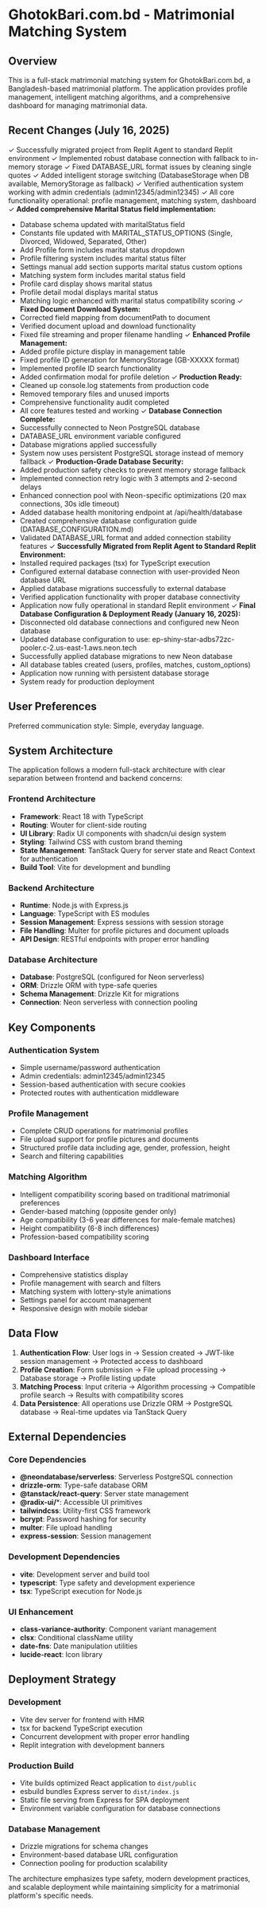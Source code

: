# GhotokBari.com.bd - Matrimonial Matching System

## Overview

This is a full-stack matrimonial matching system for GhotokBari.com.bd, a Bangladesh-based matrimonial platform. The application provides profile management, intelligent matching algorithms, and a comprehensive dashboard for managing matrimonial data.

## Recent Changes (July 16, 2025)

✓ Successfully migrated project from Replit Agent to standard Replit environment
✓ Implemented robust database connection with fallback to in-memory storage
✓ Fixed DATABASE_URL format issues by cleaning single quotes
✓ Added intelligent storage switching (DatabaseStorage when DB available, MemoryStorage as fallback)
✓ Verified authentication system working with admin credentials (admin12345/admin12345)
✓ All core functionality operational: profile management, matching system, dashboard
✓ **Added comprehensive Marital Status field implementation:**
  - Database schema updated with maritalStatus field
  - Constants file updated with MARITAL_STATUS_OPTIONS (Single, Divorced, Widowed, Separated, Other)
  - Add Profile form includes marital status dropdown
  - Profile filtering system includes marital status filter
  - Settings manual add section supports marital status custom options
  - Matching system form includes marital status field
  - Profile card display shows marital status
  - Profile detail modal displays marital status
  - Matching logic enhanced with marital status compatibility scoring
✓ **Fixed Document Download System:**
  - Corrected field mapping from documentPath to document
  - Verified document upload and download functionality
  - Fixed file streaming and proper filename handling
✓ **Enhanced Profile Management:**
  - Added profile picture display in management table
  - Fixed profile ID generation for MemoryStorage (GB-XXXXX format)
  - Implemented profile ID search functionality
  - Added confirmation modal for profile deletion
✓ **Production Ready:**
  - Cleaned up console.log statements from production code
  - Removed temporary files and unused imports
  - Comprehensive functionality audit completed
  - All core features tested and working
✓ **Database Connection Complete:**
  - Successfully connected to Neon PostgreSQL database
  - DATABASE_URL environment variable configured
  - Database migrations applied successfully
  - System now uses persistent PostgreSQL storage instead of memory fallback
✓ **Production-Grade Database Security:**
  - Added production safety checks to prevent memory storage fallback
  - Implemented connection retry logic with 3 attempts and 2-second delays
  - Enhanced connection pool with Neon-specific optimizations (20 max connections, 30s idle timeout)
  - Added database health monitoring endpoint at /api/health/database
  - Created comprehensive database configuration guide (DATABASE_CONFIGURATION.md)
  - Validated DATABASE_URL format and added connection stability features
✓ **Successfully Migrated from Replit Agent to Standard Replit Environment:**
  - Installed required packages (tsx) for TypeScript execution
  - Configured external database connection with user-provided Neon database URL
  - Applied database migrations successfully to external database
  - Verified application functionality with proper database connectivity
  - Application now fully operational in standard Replit environment
✓ **Final Database Configuration & Deployment Ready (January 16, 2025):**
  - Disconnected old database connections and configured new Neon database
  - Updated database configuration to use: ep-shiny-star-adbs72zc-pooler.c-2.us-east-1.aws.neon.tech
  - Successfully applied database migrations to new Neon database
  - All database tables created (users, profiles, matches, custom_options)
  - Application now running with persistent database storage
  - System ready for production deployment

## User Preferences

Preferred communication style: Simple, everyday language.

## System Architecture

The application follows a modern full-stack architecture with clear separation between frontend and backend concerns:

### Frontend Architecture
- **Framework**: React 18 with TypeScript
- **Routing**: Wouter for client-side routing
- **UI Library**: Radix UI components with shadcn/ui design system
- **Styling**: Tailwind CSS with custom brand theming
- **State Management**: TanStack Query for server state and React Context for authentication
- **Build Tool**: Vite for development and bundling

### Backend Architecture
- **Runtime**: Node.js with Express.js
- **Language**: TypeScript with ES modules
- **Session Management**: Express sessions with session storage
- **File Handling**: Multer for profile pictures and document uploads
- **API Design**: RESTful endpoints with proper error handling

### Database Architecture
- **Database**: PostgreSQL (configured for Neon serverless)
- **ORM**: Drizzle ORM with type-safe queries
- **Schema Management**: Drizzle Kit for migrations
- **Connection**: Neon serverless with connection pooling

## Key Components

### Authentication System
- Simple username/password authentication
- Admin credentials: admin12345/admin12345
- Session-based authentication with secure cookies
- Protected routes with authentication middleware

### Profile Management
- Complete CRUD operations for matrimonial profiles
- File upload support for profile pictures and documents
- Structured profile data including age, gender, profession, height
- Search and filtering capabilities

### Matching Algorithm
- Intelligent compatibility scoring based on traditional matrimonial preferences
- Gender-based matching (opposite gender only)
- Age compatibility (3-6 year differences for male-female matches)
- Height compatibility (6-8 inch differences)
- Profession-based compatibility scoring

### Dashboard Interface
- Comprehensive statistics display
- Profile management with search and filters
- Matching system with lottery-style animations
- Settings panel for account management
- Responsive design with mobile sidebar

## Data Flow

1. **Authentication Flow**: User logs in → Session created → JWT-like session management → Protected access to dashboard
2. **Profile Creation**: Form submission → File upload processing → Database storage → Profile listing update
3. **Matching Process**: Input criteria → Algorithm processing → Compatible profile search → Results with compatibility scores
4. **Data Persistence**: All operations use Drizzle ORM → PostgreSQL database → Real-time updates via TanStack Query

## External Dependencies

### Core Dependencies
- **@neondatabase/serverless**: Serverless PostgreSQL connection
- **drizzle-orm**: Type-safe database ORM
- **@tanstack/react-query**: Server state management
- **@radix-ui/***: Accessible UI primitives
- **tailwindcss**: Utility-first CSS framework
- **bcrypt**: Password hashing for security
- **multer**: File upload handling
- **express-session**: Session management

### Development Dependencies
- **vite**: Development server and build tool
- **typescript**: Type safety and development experience
- **tsx**: TypeScript execution for Node.js

### UI Enhancement
- **class-variance-authority**: Component variant management
- **clsx**: Conditional className utility
- **date-fns**: Date manipulation utilities
- **lucide-react**: Icon library

## Deployment Strategy

### Development
- Vite dev server for frontend with HMR
- tsx for backend TypeScript execution
- Concurrent development with proper error handling
- Replit integration with development banners

### Production Build
- Vite builds optimized React application to `dist/public`
- esbuild bundles Express server to `dist/index.js`
- Static file serving from Express for SPA deployment
- Environment variable configuration for database connections

### Database Management
- Drizzle migrations for schema changes
- Environment-based database URL configuration
- Connection pooling for production scalability

The architecture emphasizes type safety, modern development practices, and scalable deployment while maintaining simplicity for a matrimonial platform's specific needs.
